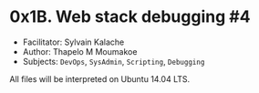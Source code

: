 # 0x1B. Web stack debugging #4

- Facilitator: Sylvain Kalache
- Author: Thapelo M Moumakoe
- Subjects: `DevOps`, `SysAdmin`, `Scripting`, `Debugging`

All files will be interpreted on Ubuntu 14.04 LTS.
